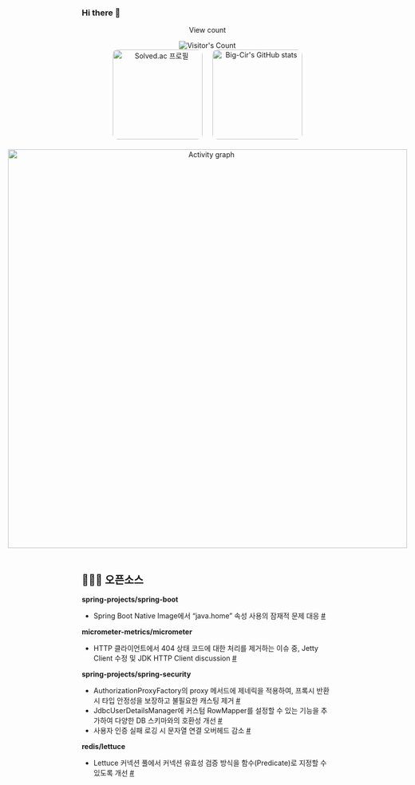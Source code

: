 ### Hi there :dog:

<div align=center>
<div align="center"> 
  <p>View count</p>
  <img src="https://profile-counter.glitch.me/big-cir/count.svg" alt="Visitor's Count" />
</div>

<div style="display: flex; flex-direction: column; align-items: center; justify-content: center; gap: 20px;">
  <div style="display: flex; align-items: center; justify-content: center; gap: 20px;">
    <a href="https://solved.ac/eodnjs0147">
      <img src="http://mazassumnida.wtf/api/generate_badge?boj=eodnjs0147" alt="Solved.ac 프로필" style="height: 180px; width: auto; border-radius: 10px;">
    </a>
    <img src="https://github-readme-stats.vercel.app/api?username=Big-Cir&show_icons=true&theme=xcode" alt="Big-Cir's GitHub stats" style="height: 180px; width: auto; border-radius: 10px;">
  </div>
  <a href="https://github.com/ashutosh00710/github-readme-activity-graph">
    <img src="https://github-readme-activity-graph.vercel.app/graph?username=big-cir&theme=xcode&hide_border=true&width=800" alt="Activity graph" style="width: 800px; max-width: 100%;">
  </a>
</div>
</div> <br>

## 👨🏻‍💻 오픈소스
**spring-projects/spring-boot**
- Spring Boot Native Image에서 “java.home” 속성 사용의 잠재적 문제 대응 [#](https://github.com/spring-projects/spring-boot/pull/43517)

**micrometer-metrics/micrometer**
- HTTP 클라이언트에서 404 상태 코드에 대한 처리를 제거하는 이슈 중, Jetty Client 수정 및 JDK HTTP Client discussion [#](https://github.com/micrometer-metrics/micrometer/pull/5825) 

**spring-projects/spring-security**
- AuthorizationProxyFactory의 proxy 메서드에 제네릭을 적용하여, 프록시 반환 시 타입 안정성을 보장하고 불필요한 캐스팅 제거 [#](https://github.com/spring-projects/spring-security/pull/16996)
- JdbcUserDetailsManager에 커스텀 RowMapper를 설정할 수 있는 기능을 추가하여 다양한 DB 스키마와의 호환성 개선 [#](https://github.com/spring-projects/spring-security/pull/16561)
- 사용자 인증 실패 로깅 시 문자열 연결 오버헤드 감소 [#](https://github.com/spring-projects/spring-security/pull/16513)

**redis/lettuce**
- Lettuce 커넥션 풀에서 커넥션 유효성 검증 방식을 함수(Predicate)로 지정할 수 있도록 개선 [#](https://github.com/redis/lettuce/pull/3138)
